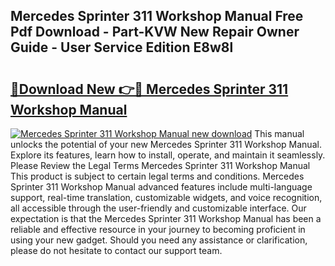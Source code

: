 ## Mercedes Sprinter 311 Workshop Manual Free Pdf Download - Part-KVW New Repair Owner Guide - User Service Edition E8w8l

# <h2><a href="http://bc68807.oget.top/?id=Mercedes+Sprinter+311+Workshop+Manual">🔗Download New 👉🔴 Mercedes Sprinter 311 Workshop Manual</a></h2>

[![Mercedes Sprinter 311 Workshop Manual new download](https://i.imgur.com/5g1atiW.png)](http://bc68807.oget.top/?id=Mercedes+Sprinter+311+Workshop+Manual)
This manual unlocks the potential of your new Mercedes Sprinter 311 Workshop Manual. Explore its features, learn how to install, operate, and maintain it seamlessly. Please Review the Legal Terms Mercedes Sprinter 311 Workshop Manual This product is subject to certain legal terms and conditions. Mercedes Sprinter 311 Workshop Manual advanced features include multi-language support, real-time translation, customizable widgets, and voice recognition, all accessible through the user-friendly and customizable interface. Our expectation is that the Mercedes Sprinter 311 Workshop Manual has been a reliable and effective resource in your journey to becoming proficient in using your new gadget. Should you need any assistance or clarification, please do not hesitate to contact our support team.
